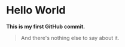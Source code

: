 # H e l l o   W o r l d

 **This is my first GitHub commit.**
>And there's nothing else to say about it.
 
 

